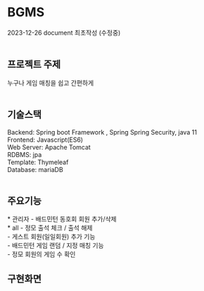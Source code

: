 <h1>BGMS </h1>
2023-12-26 document 최초작성 (수정중)<br/><br/>

<h2>프로젝트 주제</h2>
누구나 게임 매칭을 쉽고 간편하게<br/><br/>

<h2>기술스택</h2>
Backend: Spring boot Framework , Spring Spring Security, java 11<br/>
Frontend: Javascript(ES6)<br/>
Web Server: Apache Tomcat<br/>
RDBMS: jpa<br/>
Template: Thymeleaf<br/>
Database: mariaDB<br/><br/>

<h2>주요기능</h2>
* 관리자 - 배드민턴 동호회 회원 추가/삭제<br/>
* all - 정모 출석 체크 / 출석 해제<br/>
      - 게스트 회원(일일회원) 추가 기능<br/>
      - 배드민턴 게임 랜덤 / 지정 매칭 기능<br/>
      - 정모 회원의 게임 수 확인<br/>

<h2>구현화면</h2>
